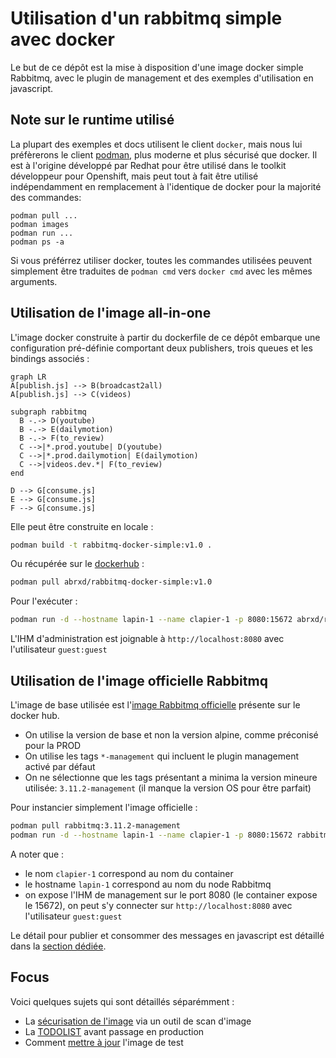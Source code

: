 # Utilisation d'un rabbitmq simple avec docker

Le but de ce dépôt est la mise à disposition d'une image docker simple Rabbitmq, avec le plugin de management et des exemples d'utilisation en javascript.

## Note sur le runtime utilisé

La plupart des exemples et docs utilisent le client `docker`, mais nous lui préfèrerons le client [podman](https://podman.io/), plus moderne et plus sécurisé que docker.
Il est à l'origine développé par Redhat pour être utilisé dans le toolkit développeur pour Openshift, mais peut tout à fait être utilisé indépendamment en remplacement à l'identique de docker pour la majorité des commandes:

```
podman pull ...
podman images
podman run ...
podman ps -a
```

Si vous préférrez utiliser docker, toutes les commandes utilisées peuvent simplement être traduites de `podman cmd` vers `docker cmd` avec les mêmes arguments.

## Utilisation de l'image all-in-one

L'image docker construite à partir du dockerfile de ce dépôt embarque une configuration pré-définie comportant deux publishers, trois queues et les bindings associés :

```mermaid
graph LR
A[publish.js] --> B(broadcast2all)
A[publish.js] --> C(videos)

subgraph rabbitmq
  B -.-> D(youtube)
  B -.-> E(dailymotion)
  B -.-> F(to_review)
  C -->|*.prod.youtube| D(youtube)
  C -->|*.prod.dailymotion| E(dailymotion)
  C -->|videos.dev.*| F(to_review)  
end

D --> G[consume.js]
E --> G[consume.js]
F --> G[consume.js]
```

Elle peut être construite en locale :

```bash
podman build -t rabbitmq-docker-simple:v1.0 .
```

Ou récupérée sur le [dockerhub](https://hub.docker.com/repository/docker/abrxd/rabbitmq-docker-simple/general) :

```bash
podman pull abrxd/rabbitmq-docker-simple:v1.0
```

Pour l'exécuter :

```bash
podman run -d --hostname lapin-1 --name clapier-1 -p 8080:15672 abrxd/rabbitmq-docker-simple:v1.0
```

L'IHM d'administration est joignable à `http://localhost:8080` avec l'utilisateur `guest:guest`

## Utilisation de l'image officielle Rabbitmq

L'image de base utilisée est l'[image Rabbitmq officielle](https://hub.docker.com/_/rabbitmq) présente sur le docker hub.

* On utilise la version de base et non la version alpine, comme préconisé pour la PROD
* On utilise les tags `*-management` qui incluent le plugin management activé par défaut
* On ne sélectionne que les tags présentant a minima la version mineure utilisée: `3.11.2-management` (il manque la version OS pour être parfait)

Pour instancier simplement l'image officielle :

```bash
podman pull rabbitmq:3.11.2-management
podman run -d --hostname lapin-1 --name clapier-1 -p 8080:15672 rabbitmq:3.11.2-management
```

A noter que :

* le nom `clapier-1` correspond au nom du container
* le hostname `lapin-1` correspond au nom du node Rabbitmq
* on expose l'IHM de management sur le port 8080 (le container expose le 15672), on peut s'y connecter sur `http://localhost:8080` avec l'utilisateur `guest:guest`

Le détail pour publier et consommer des messages en javascript est détaillé dans la [section dédiée](docs/javascript-connector.md). 


## Focus

Voici quelques sujets qui sont détaillés séparémment :

* La [sécurisation de l'image](docs/security.md) via un outil de scan d'image
* La [TODOLIST](docs/production-todo.md) avant passage en production
* Comment [mettre à jour](docs/upgrade.md) l'image de test
